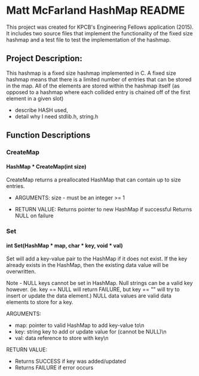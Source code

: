 # Matt McFarland HashMap README

This project was created for KPCB's Engineering Fellows application (2015). It includes two source files that implement the functionality of the fixed size hashmap and a test file to test the implementation of the hashmap.

## Project Description:

This hashmap is a fixed size hashmap implemented in C. A fixed size hashmap means that there is a limited number of entries that can be stored in the map. All of the elements are stored within the hashmap itself (as opposed to a hashmap where each collided entry is chained off of the first element in a given slot)


- describe HASH used, 
- detail why I need stdlib.h, string.h

## Function Descriptions

### CreateMap
#### HashMap * CreateMap(int size)

CreateMap returns a preallocated HashMap that
can contain up to size entries.

- ARGUMENTS:
size - must be an integer >= 1

- RETURN VALUE:
Returns pointer to new HashMap if successful
Returns NULL on failure
 

### Set
#### int Set(HashMap * map, char * key, void * val)

Set will add a key-value pair to the HashMap if it does not exist. If the key already exists in the HashMap, then the existing data value will be overwritten.

Note - NULL keys cannot be set in HashMap. Null strings can be a valid key however. (ie. key == NULL will return FAILURE, but key == "" will try to insert or update the data element.) NULL data values are valid data elements to store for a key.

ARGUMENTS:

- map: pointer to valid HashMap to add key-value to\n
- key: string key to add or update value for (cannot be NULL)\n
- val: data reference to store with key\n
 
RETURN VALUE:

- Returns SUCCESS if key was added/updated 
- Returns FAILURE if error occurs
  
